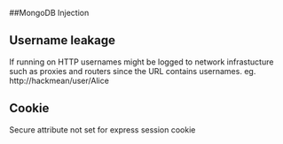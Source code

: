 ##MongoDB Injection

## Username leakage
If running on HTTP usernames might be logged to network infrastucture such as proxies and routers since the URL contains usernames. eg. http://hackmean/user/Alice

## Cookie
Secure attribute not set for express session cookie

<!-- ## User Enumeration
Different message for username not found and password incorrect errors -->